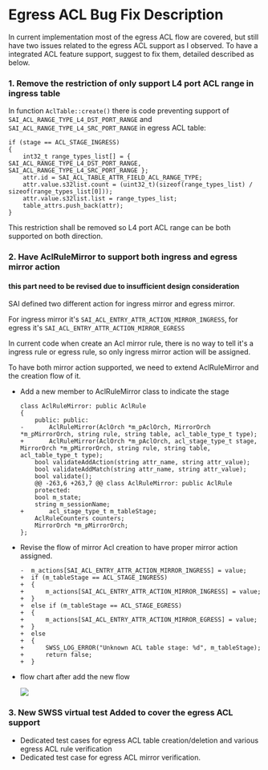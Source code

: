 # Egress ACL Bug Fix Description

In current implementation most of the egress ACL flow are covered, but still have two issues related to the egress ACL support as I observed. To have a integrated ACL feature support, suggest to fix them, detailed described as below.


### 1. Remove the restriction of only support L4 port ACL range in ingress table 

In function `AclTable::create()` there is code preventing support of `SAI_ACL_RANGE_TYPE_L4_DST_PORT_RANGE` and `SAI_ACL_RANGE_TYPE_L4_SRC_PORT_RANGE` in egress ACL table:

    if (stage == ACL_STAGE_INGRESS)
    {
        int32_t range_types_list[] = { SAI_ACL_RANGE_TYPE_L4_DST_PORT_RANGE, SAI_ACL_RANGE_TYPE_L4_SRC_PORT_RANGE };
        attr.id = SAI_ACL_TABLE_ATTR_FIELD_ACL_RANGE_TYPE;
        attr.value.s32list.count = (uint32_t)(sizeof(range_types_list) / sizeof(range_types_list[0]));
        attr.value.s32list.list = range_types_list;
        table_attrs.push_back(attr);
    }

This restriction shall be removed so L4 port ACL range can be both supported on both direction. 
 
### 2. Have AclRuleMirror to support both ingress and egress mirror action

#### this part need to be revised due to insufficient design consideration

SAI defined two different action for ingress mirror and egress mirror. 

For ingress mirror it's `SAI_ACL_ENTRY_ATTR_ACTION_MIRROR_INGRESS`, for egress it's `SAI_ACL_ENTRY_ATTR_ACTION_MIRROR_EGRESS`

In current code when create an Acl mirror rule, there is no way to tell it's a ingress rule or egress rule, so only ingress mirror action will be assigned.

To have both mirror action supported, we need to extend AclRuleMirror and the creation flow of it.

 -  Add a new member to AclRuleMirror class to indicate the stage
 
		class AclRuleMirror: public AclRule
		{
			public:	public:
		-       AclRuleMirror(AclOrch *m_pAclOrch, MirrorOrch *m_pMirrorOrch, string rule, string table, acl_table_type_t type);	
		+       AclRuleMirror(AclOrch *m_pAclOrch, acl_stage_type_t stage, MirrorOrch *m_pMirrorOrch, string rule, string table, acl_table_type_t type);
			bool validateAddAction(string attr_name, string attr_value);
			bool validateAddMatch(string attr_name, string attr_value);
			bool validate();
			@@ -263,6 +263,7 @@ class AclRuleMirror: public AclRule
			protected:
			bool m_state;
			string m_sessionName;
		+       acl_stage_type_t m_tableStage;
			AclRuleCounters counters;
			MirrorOrch *m_pMirrorOrch;
		};

 -  Revise the flow of mirror Acl creation to have proper mirror action assigned.
 
		-  m_actions[SAI_ACL_ENTRY_ATTR_ACTION_MIRROR_INGRESS] = value;
		+  if (m_tableStage == ACL_STAGE_INGRESS)
		+  {   
		+      m_actions[SAI_ACL_ENTRY_ATTR_ACTION_MIRROR_INGRESS] = value;
		+  }
		+  else if (m_tableStage == ACL_STAGE_EGRESS)
		+  {
		+      m_actions[SAI_ACL_ENTRY_ATTR_ACTION_MIRROR_EGRESS] = value;
		+  }
		+  else
		+  {
		+      SWSS_LOG_ERROR("Unknown ACL table stage: %d", m_tableStage);
		+      return false;
		+  }
 
- flow chart after add the new flow

   ![](https://github.com/sonic-net/SONiC/blob/master/images/acl_hld/acl_mirror_rule_flow.svg)

### 3. New SWSS virtual test Added to cover the egress ACL support

 - Dedicated test cases for egress ACL table creation/deletion and various egress ACL rule verification
 - Dedicated test case for egress ACL mirror verification.


 
